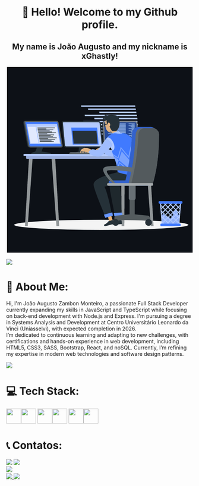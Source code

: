 <h1 align="center">👋 Hello! Welcome to my Github profile.</h1>
<h2 align="center">My name is João Augusto and my nickname is xGhastly!</h2>
<p align="center"><img src="animation.gif" width="500" alt="animation.gif"></p>
<img src="https://user-images.githubusercontent.com/73097560/115834477-dbab4500-a447-11eb-908a-139a6edaec5c.gif">

# 💫 About Me:
Hi, I'm João Augusto Zambon Monteiro, a passionate Full Stack Developer currently expanding my skills in JavaScript and TypeScript while focusing on back-end development with Node.js and Express. I'm pursuing a degree in Systems Analysis and Development at Centro Universitário Leonardo da Vinci (Uniasselvi), with expected completion in 2026.<br>
I’m dedicated to continuous learning and adapting to new challenges, with certifications and hands-on experience in web development, including HTML5, CSS3, SASS, Bootstrap, React, and noSQL. Currently, I’m refining my expertise in modern web technologies and software design patterns.

![](https://komarev.com/ghpvc/?username=adityakumar28&color=447ff7&label=Visitor+count)

# 💻 Tech Stack:
<img loading="lazy" src="https://cdn.jsdelivr.net/gh/devicons/devicon@latest/icons/html5/html5-original.svg" width="40" height="40" /><img src="https://cdn.jsdelivr.net/gh/devicons/devicon@latest/icons/css3/css3-original.svg" width="40" height="40" />
<img loading="lazy" src="https://cdn.jsdelivr.net/gh/devicons/devicon@latest/icons/javascript/javascript-original.svg" width="40" height="40" /><img loading="lazy" 
 src="https://cdn.jsdelivr.net/gh/devicons/devicon@latest/icons/typescript/typescript-original.svg" width="40" height="40" />
<img loading="lazy" src="https://cdn.jsdelivr.net/gh/devicons/devicon@latest/icons/nodejs/nodejs-original-wordmark.svg" width="40" height="40" /><img loading="lazy" src="https://cdn.jsdelivr.net/gh/devicons/devicon@latest/icons/express/express-original-wordmark.svg" width="40" height="40" />


# 📞 Contatos:
<div>
<a href = "mailto:joaoaugustozm@hotmail.com"><img loading="lazy" src="https://img.shields.io/badge/Email-D14836?style=for-the-badge&logo=email&logoColor=white" target="_blank"></a>
<a href="https://www.linkedin.com/in/joao-augustozm/" target="_blank"><img loading="lazy" src="https://img.shields.io/badge/-LinkedIn-%230077B5?style=for-the-badge&logo=linkedin&logoColor=white" target="_blank"></a>   
</div>

<img src="https://user-images.githubusercontent.com/73097560/115834477-dbab4500-a447-11eb-908a-139a6edaec5c.gif">

<div align-items="center">
<a href="https://github.com/xGhastly">
<img loading="lazy" height="180em" src="https://github-readme-stats.vercel.app/api/top-langs/?username=xGhastly&layout=compact&langs_count=7&theme=dracula"/>
<img loading="lazy" height="180em" src="https://github-readme-stats.vercel.app/api?username=xGhastly&show_icons=true&theme=dracula&include_all_commits=true&count_private=false"/>
</div>
